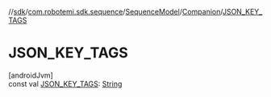 //[sdk](../../../../index.md)/[com.robotemi.sdk.sequence](../../index.md)/[SequenceModel](../index.md)/[Companion](index.md)/[JSON_KEY_TAGS](-j-s-o-n_-k-e-y_-t-a-g-s.md)

# JSON_KEY_TAGS

[androidJvm]\
const val [JSON_KEY_TAGS](-j-s-o-n_-k-e-y_-t-a-g-s.md): [String](https://kotlinlang.org/api/latest/jvm/stdlib/kotlin/-string/index.html)
